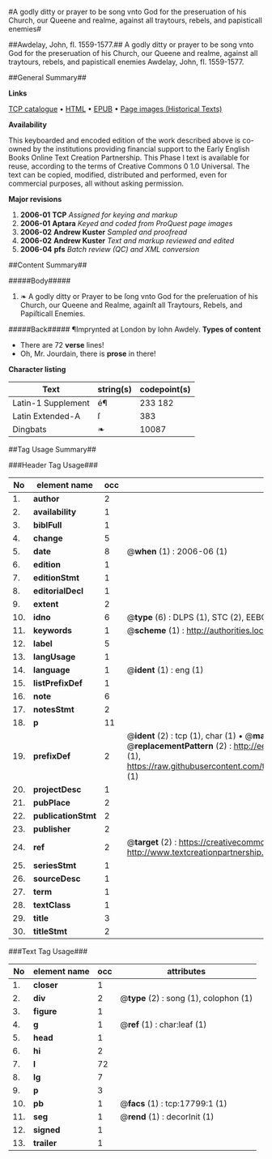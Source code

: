 #A godly ditty or prayer to be song vnto God for the preseruation of his Church, our Queene and realme, against all traytours, rebels, and papisticall enemies#

##Awdelay, John, fl. 1559-1577.##
A godly ditty or prayer to be song vnto God for the preseruation of his Church, our Queene and realme, against all traytours, rebels, and papisticall enemies
Awdelay, John, fl. 1559-1577.

##General Summary##

**Links**

[TCP catalogue](http://www.ota.ox.ac.uk/tcp/)  • 
[HTML](http://tei.it.ox.ac.uk/tcp/Texts-HTML/free/A23/A23539.html)  • 
[EPUB](http://tei.it.ox.ac.uk/tcp/Texts-EPUB/free/A23/A23539.epub) • 
[Page images (Historical Texts)](https://data.historicaltexts.jisc.ac.uk/view?pubId=eebo-99852475e&pageId=eebo-99852475e-17799-1)

**Availability**

This keyboarded and encoded edition of the
	       work described above is co-owned by the institutions
	       providing financial support to the Early English Books
	       Online Text Creation Partnership. This Phase I text is
	       available for reuse, according to the terms of Creative
	       Commons 0 1.0 Universal. The text can be copied,
	       modified, distributed and performed, even for
	       commercial purposes, all without asking permission.

**Major revisions**

1. __2006-01__ __TCP__ *Assigned for keying and markup*
1. __2006-01__ __Aptara__ *Keyed and coded from ProQuest page images*
1. __2006-02__ __Andrew Kuster__ *Sampled and proofread*
1. __2006-02__ __Andrew Kuster__ *Text and markup reviewed and edited*
1. __2006-04__ __pfs__ *Batch review (QC) and XML conversion*

##Content Summary##

#####Body#####

1. ❧ A godly ditty or Prayer to be ſong
vnto God for the preſeruation of his Church, our Queene and
Realme, againſt all Traytours, Rebels, and Papiſticall
Enemies.

#####Back#####
¶Imprynted at London by Iohn Awdely.
**Types of content**

  * There are 72 **verse** lines!
  * Oh, Mr. Jourdain, there is **prose** in there!

**Character listing**


|Text|string(s)|codepoint(s)|
|---|---|---|
|Latin-1 Supplement|é¶|233 182|
|Latin Extended-A|ſ|383|
|Dingbats|❧|10087|

##Tag Usage Summary##

###Header Tag Usage###

|No|element name|occ|attributes|
|---|---|---|---|
|1.|__author__|2||
|2.|__availability__|1||
|3.|__biblFull__|1||
|4.|__change__|5||
|5.|__date__|8| @__when__ (1) : 2006-06 (1)|
|6.|__edition__|1||
|7.|__editionStmt__|1||
|8.|__editorialDecl__|1||
|9.|__extent__|2||
|10.|__idno__|6| @__type__ (6) : DLPS (1), STC (2), EEBO-CITATION (1), PROQUEST (1), VID (1)|
|11.|__keywords__|1| @__scheme__ (1) : http://authorities.loc.gov/ (1)|
|12.|__label__|5||
|13.|__langUsage__|1||
|14.|__language__|1| @__ident__ (1) : eng (1)|
|15.|__listPrefixDef__|1||
|16.|__note__|6||
|17.|__notesStmt__|2||
|18.|__p__|11||
|19.|__prefixDef__|2| @__ident__ (2) : tcp (1), char (1)  •  @__matchPattern__ (2) : ([0-9\-]+):([0-9IVX]+) (1), (.+) (1)  •  @__replacementPattern__ (2) : http://eebo.chadwyck.com/downloadtiff?vid=$1&page=$2 (1), https://raw.githubusercontent.com/textcreationpartnership/Texts/master/tcpchars.xml#$1 (1)|
|20.|__projectDesc__|1||
|21.|__pubPlace__|2||
|22.|__publicationStmt__|2||
|23.|__publisher__|2||
|24.|__ref__|2| @__target__ (2) : https://creativecommons.org/publicdomain/zero/1.0/ (1), http://www.textcreationpartnership.org/docs/. (1)|
|25.|__seriesStmt__|1||
|26.|__sourceDesc__|1||
|27.|__term__|1||
|28.|__textClass__|1||
|29.|__title__|3||
|30.|__titleStmt__|2||


###Text Tag Usage###

|No|element name|occ|attributes|
|---|---|---|---|
|1.|__closer__|1||
|2.|__div__|2| @__type__ (2) : song (1), colophon (1)|
|3.|__figure__|1||
|4.|__g__|1| @__ref__ (1) : char:leaf (1)|
|5.|__head__|1||
|6.|__hi__|2||
|7.|__l__|72||
|8.|__lg__|7||
|9.|__p__|3||
|10.|__pb__|1| @__facs__ (1) : tcp:17799:1 (1)|
|11.|__seg__|1| @__rend__ (1) : decorInit (1)|
|12.|__signed__|1||
|13.|__trailer__|1||

